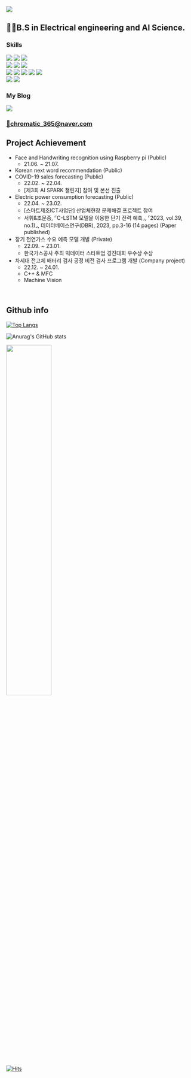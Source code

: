 <!--
<div align="center">
-->

<img src="https://capsule-render.vercel.app/api?type=waving&color=gradient&&animation=fadeIn&height=300&section=header&text=Chromatic-Hwi&fontSize=90" />


## 👨‍🎓B.S in Electrical engineering and AI Science.


### Skills
<img src="https://img.shields.io/badge/Google Colab-F9AB00?style=square&logo=Google Colab&logoColor=white"/><a>
<img src="https://img.shields.io/badge/Jupyter-F37626?style=square&logo=Jupyter&logoColor=white"/>
<img src="https://img.shields.io/badge/Visual Studio-5C2D91?style=square&logo=Visual Studio&logoColor=white"/><br/>
<img src="https://img.shields.io/badge/Python-3776AB?style=square&logo=Python&logoColor=white"/>
<img src="https://img.shields.io/badge/c++-%2300599C?style=square&logo=C%2B%2B&logoColor=white"/>
<img src="https://img.shields.io/badge/markdown-%23000000.svg?style=squaree&logo=markdown&logoColor=white"/><br/>
<img src="https://img.shields.io/badge/TensorFlow-FF6F00?style=square&logo=TensorFlow&logoColor=white"/>
<img src="https://img.shields.io/badge/PyTorch-EE4C2C?style=square&logo=pytorch&logoColor=white"/>
<img src="https://img.shields.io/badge/NumPy-013243?style=square&logo=NumPy&logoColor=white"/>
<img src="https://img.shields.io/badge/pandas-150458?style=square&logo=Pandas&logoColor=white"/>
<img src="https://img.shields.io/badge/Keras-D00000?style=square&logo=Keras&logoColor=white"/>
<br/>
<img src="https://img.shields.io/badge/Arduino-00979D?style=square&logo=Arduino&logoColor=white"/>
<img src="https://img.shields.io/badge/Raspberry Pi-A22846?style=square&logo=Raspberry Pi&logoColor=white"/>
  
### My Blog
<a href="https://blog.naver.com/chromatic_365" target="_blank"><img src="https://img.shields.io/badge/Tech Blog-03C75A?style=flat-square&logo=Naver&logoColor=white" />
  
### 📧chromatic_365@naver.com
  
## Project Achievement 
- Face and Handwriting recognition using Raspberry pi (Public)
  - 21.06. ~ 21.07.
- Korean next word recommendation (Public)
- COVID-19 sales forecasting (Public)
  - 22.02. ~ 22.04.
  - [제3회 AI SPARK 챌린지] 참여 및 본선 진출
- Electric power consumption forecasting (Public)
  - 22.04. ~ 23.02.
  - [스마트제조ICT사업단] 산업체현장 문제해결 프로젝트 참여
  - 서휘&조문증, ⌜C-LSTM 모델을 이용한 단기 전력 예측⌟, ⌜2023, vol.39, no.1)⌟, 데이터베이스연구(DBR), 2023, pp.3-16 (14 pages) (Paper published)
- 장기 천연가스 수요 예측 모델 개발 (Private)
  - 22.09. ~ 23.01.
  - 한국가스공사 주최 빅데이터 스타트업 경진대회 우수상 수상
- 차세대 전고체 배터리 검사 공정 비전 검사 프로그램 개발 (Company project)
  - 22.12. ~ 24.01.
  - C++ & MFC
  - Machine Vision
<br/>

## Github info
[![Top Langs](https://github-readme-stats.vercel.app/api/top-langs/?username=Chromatic-Hwi&layout=compact)](https://github.com/anuraghazra/github-readme-stats)
  
![Anurag's GitHub stats](https://github-readme-stats.vercel.app/api?username=Chromatic-Hwi&include_all_commits&count_private=False&hide=issues,prs&show_icons=true&theme=tokyonight)
  
<img width="49%" src="https://user-images.githubusercontent.com/89522246/196697423-96ac076a-2b91-4b63-a805-19ee08a28827.gif"/>
 
[![Hits](https://hits.seeyoufarm.com/api/count/incr/badge.svg?url=https%3A%2F%2Fgithub.com%2FChromatic-Hwi&count_bg=%2379C83D&title_bg=%238E4AE1&icon=github.svg&icon_color=%23393737&title=Visitor&edge_flat=false)](https://hits.seeyoufarm.com)



<!--
</div>
-->
